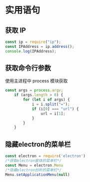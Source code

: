 # 实用语句

## 获取 IP

```js
const ip = require("ip");
const IPAddress = ip.address();
console.log(IPAddress);
```

## 获取命令行参数

使用主进程中 process 模块获取
```js
const args = process.argv;
    if (args.length > 0) {
        for (let i of args) {
            i = i.split("=");
            if (i[0] === "url") {
                url = i[1];
            }
        }
    }
```

## 隐藏electron的菜单栏
```js
const electron = require('electron')
/*获取electron窗体的菜单栏*/
const Menu = electron.Menu
/*隐藏electron创听的菜单栏*/
Menu.setApplicationMenu(null)
```
